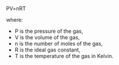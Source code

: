 PV=nRT

where:

- P is the pressure of the gas,
- V is the volume of the gas,
- n is the number of moles of the gas,
- R is the ideal gas constant,
- T is the temperature of the gas in Kelvin.